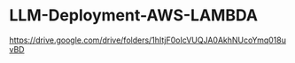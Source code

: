 # LLM-Deployment-AWS-LAMBDA
https://drive.google.com/drive/folders/1hItjF0oIcVUQJA0AkhNUcoYmq018uvBD
